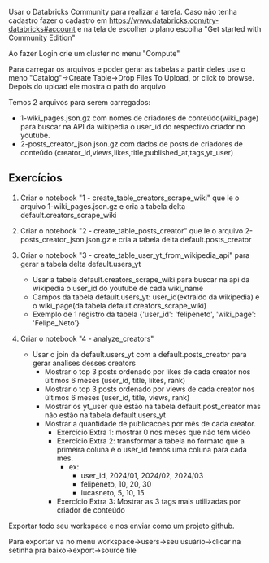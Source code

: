Usar o Databricks Community para realizar a tarefa. Caso não tenha cadastro fazer o  cadastro em https://www.databricks.com/try-databricks#account e na tela de escolher o plano escolha "Get started with Community Edition"

Ao fazer Login crie um cluster no menu "Compute"

Para carregar os arquivos e poder gerar as tabelas a partir deles use o meno "Catalog"->Create Table->Drop Files To Upload, or click to browse. Depois do upload ele mostra o path do arquivo

Temos 2 arquivos para serem carregados:

- 1-wiki_pages.json.gz com nomes de criadores de conteúdo(wiki_page) para buscar na API da wikipedia o user_id do respectivo criador no youtube.
- 2-posts_creator_json.json.gz com dados de posts de criadores de conteúdo (creator_id,views,likes,title,published_at,tags,yt_user)


## Exercícios

1. Criar o notebook "1 - create_table_creators_scrape_wiki" que le o arquivo 1-wiki_pages.json.gz e cria a tabela delta default.creators_scrape_wiki

2. Criar o notebook "2 - create_table_posts_creator" que le o arquivo 2-posts_creator_json.json.gz e cria a tabela delta default.posts_creator

3. Criar o notebook "3 - create_table_user_yt_from_wikipedia_api" para gerar a tabela delta default.users_yt
    * Usar a tabela default.creators_scrape_wiki para buscar na api da wikipedia o user_id do youtube de cada wiki_name
    * Campos da tabela default.users_yt:  user_id(extraido da wikipedia) e o wiki_page(da tabela default.creators_scrape_wiki)
    * Exemplo de 1 registro da tabela {'user_id': 'felipeneto', 'wiki_page': 'Felipe_Neto'}    

4. Criar o notebook "4 - analyze_creators"
    * Usar o join da default.users_yt com a default.posts_creator para gerar analises desses creators
        - Mostrar o top 3 posts ordenado por likes de cada creator nos últimos 6 meses (user_id, title, likes, rank)
        - Mostrar o top 3 posts ordenado por views de cada creator nos últimos 6 meses (user_id, title, views, rank)
        - Mostrar os yt_user que estão na tabela default.post_creator mas não estão na tabela default.users_yt
        - Mostrar a quantidade de publicacoes por mês de cada creator.
            - Exercício Extra 1: mostrar 0 nos meses que não tem video
            - Exercício Extra 2: transformar a tabela no formato que a primeira coluna é o user_id temos uma coluna para cada mes. 
                - ex: 
                    - user_id, 2024/01, 2024/02, 2024/03
                    - felipeneto, 10, 20, 30
                    - lucasneto, 5, 10, 15
            - Exercício Extra 3: Mostrar as 3 tags mais utilizadas por criador de conteúdo

Exportar todo seu workspace e nos enviar como um projeto github.
 
Para exportar va no menu workspace->users->seu usuário->clicar na setinha pra baixo->export->source file

